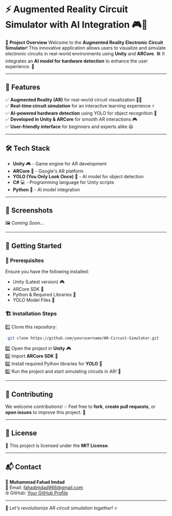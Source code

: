 # ⚡ Augmented Reality Circuit Simulator with AI Integration 🎮🔬

🚀 **Project Overview**
Welcome to the **Augmented Reality Electronic Circuit Simulator**! This innovative application allows users to visualize and simulate electronic circuits in real-world environments using **Unity** and **ARCore**. 🛠️ It integrates an **AI model for hardware detection** to enhance the user experience. 🤖

---

## 🌟 Features
✅ **Augmented Reality (AR)** for real-world circuit visualization 📱🔌  
✅ **Real-time circuit simulation** for an interactive learning experience ⚡  
✅ **AI-powered hardware detection** using YOLO for object recognition 🎯  
✅ **Developed in Unity & ARCore** for smooth AR interactions 🎮  
✅ **User-friendly interface** for beginners and experts alike 😃  

---

## 🛠️ Tech Stack
- **Unity** 🎮 - Game engine for AR development
- **ARCore** 📱 - Google's AR platform
- **YOLO (You Only Look Once)** 🤖 - AI model for object detection
- **C#** 💻 - Programming language for Unity scripts
- **Python** 🐍 - AI model integration

---

## 📸 Screenshots
🖼️ *Coming Soon...*

---

## 🚀 Getting Started
### 🔧 Prerequisites
Ensure you have the following installed:
- Unity (Latest version) 🎮
- ARCore SDK 📱
- Python & Required Libraries 🐍
- YOLO Model Files 🤖

### 🏗️ Installation Steps
1️⃣ Clone this repository:  
```bash
 git clone https://github.com/yourusername/AR-Circuit-Simulator.git
```
2️⃣ Open the project in **Unity** 🎮  
3️⃣ Import **ARCore SDK** 📱  
4️⃣ Install required Python libraries for **YOLO** 🤖  
5️⃣ Run the project and start simulating circuits in AR! 🚀

---

## 🤝 Contributing
We welcome contributions! 💡 Feel free to **fork**, **create pull requests**, or **open issues** to improve this project. 🚀

---

## 📜 License
🔖 This project is licensed under the **MIT License**.

---

## 📬 Contact
👤 **Muhammad Fahad Imdad**  
📧 Email: [fahadimdad966@gmail.com](mailto:fahadimdad966@gmail.com)  
🌐 GitHub: [Your GitHub Profile](https://github.com/yourusername)  

---

🚀 *Let's revolutionize AR circuit simulation together!* 🔥
